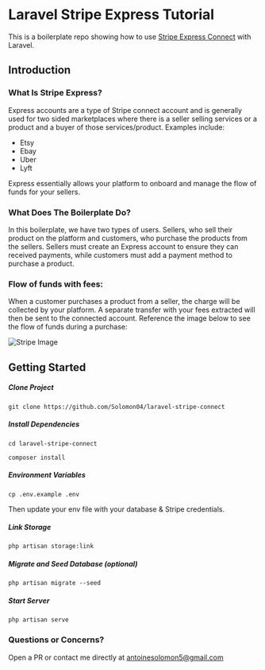 # Laravel Stripe Express Tutorial
This is a boilerplate repo showing how to use <a href='https://stripe.com/docs/connect/express-accounts'>Stripe Express Connect</a> with Laravel. 

## Introduction
### What Is Stripe Express?
Express accounts are a type of Stripe connect account and is generally used for two sided marketplaces where there is a seller selling services or a product and a buyer of those services/product. Examples include:
- Etsy
- Ebay
- Uber
- Lyft

Express essentially allows your platform to onboard and manage the flow of funds for your sellers. 

### What Does The Boilerplate Do?
In this boilerplate, we have two types of users. Sellers, who sell their product on the platform and customers, who purchase the products from the sellers. Sellers must create an Express account to ensure they can received payments, while customers must add a payment method to purchase a product. 

### Flow of funds with fees:
When a customer purchases a product from a seller, the charge will be collected by your platform. A separate transfer with your fees extracted will then be sent to the connected account. Reference the image below to see the flow of funds during a purchase:

![Stripe Image](https://stripe.com/img/docs/connect/charges_transfers.png "Flow of Funds")

## Getting Started

##### Clone Project
`git clone https://github.com/Solomon04/laravel-stripe-connect`

##### Install Dependencies
`cd laravel-stripe-connect`

`composer install`

##### Environment Variables
`cp .env.example .env`

Then update your env file with your database & Stripe credentials.

##### Link Storage
`php artisan storage:link`

##### Migrate and Seed Database (optional)
`php artisan migrate --seed`

##### Start Server
`php artisan serve`

### Questions or Concerns? 
Open a PR or contact me directly at antoinesolomon5@gmail.com